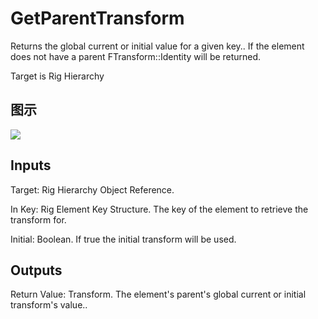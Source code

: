 # GetParentTransform

Returns the global current or initial value for a given key.. If the element does not have a parent FTransform::Identity will be returned.

Target is Rig Hierarchy

## 图示

![]($-20221218-21192519.png)

## Inputs

Target: Rig Hierarchy Object Reference.

In Key: Rig Element Key Structure. The key of the element to retrieve the transform for.

Initial: Boolean. If true the initial transform will be used.  

## Outputs

Return Value: Transform. The element's parent's global current or initial transform's value..

